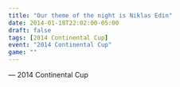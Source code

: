 ```yaml
---
title: "Our theme of the night is Niklas Edin"
date: 2014-01-18T22:02:00-05:00
draft: false
tags: [2014 Continental Cup]
event: "2014 Continental Cup"
game: ""
---
```

— 2014 Continental Cup
<!--more--> 